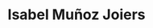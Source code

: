 ---
title: "Isabel Muñoz Joiers"
url: /santa-coloma-de-gramenet/isabel-munoz-joiers/
shop: Schmuck
---